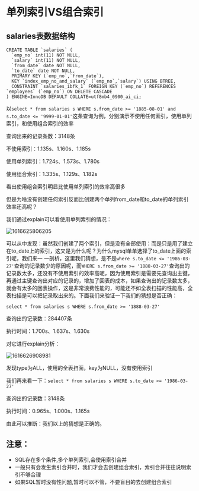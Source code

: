 # 单列索引VS组合索引

## salaries表数据结构

```mysql
CREATE TABLE `salaries` (
  `emp_no` int(11) NOT NULL,
  `salary` int(11) NOT NULL,
  `from_date` date NOT NULL,
  `to_date` date NOT NULL,
  PRIMARY KEY (`emp_no`,`from_date`),
  KEY `index_emp_no_and_salary` (`emp_no`,`salary`) USING BTREE,
  CONSTRAINT `salaries_ibfk_1` FOREIGN KEY (`emp_no`) REFERENCES `employees` (`emp_no`) ON DELETE CASCADE
) ENGINE=InnoDB DEFAULT COLLATE=utf8mb4_0900_ai_ci;
```

以`select * from salaries s WHERE s.from_date >= '1885-08-01' and s.to_date <= '9999-01-01'`这条查询为例，分别演示不使用任何索引，使用单列索引，和使用组合索引的效率

查询出来的记录条数：3148条

不使用索引：1.135s、1.160s、1.185s

使用单列索引：1.724s、1.573s、1.780s

使用组合索引：1.335s、1.129s、1.182s

看出使用组合索引明显比使用单列索引的效率高很多

但是为啥没有创建任何索引反而比创建两个单列from_date和to_date的单列索引效率还高呢？

我们通过explain可以看使用单列索引的情况：

![1616625806205](E:\mynote\mysql\07索引调优技巧2——单列索引VS组合索引.assets\1616625806205.png)

可以从中发现：虽然我们创建了两个索引，但是没有全部使用：而是只是用了建立在to_date上的索引，这又是为什么呢？为什么mysql单单选择了to_date上面的索引呢，我们来一 一剖析，这里我们猜想，是不是`where s.to_date <= '1986-03-27'`查询的记录数少的原因呢，而`WHERE s.from_date >= '1888-03-27'`查询出的记录数太多，还没有不使用索引的效率高呢，因为使用索引是需要先查询出主键，再通过主键查询出对应的记录的，增加了回表的成本，如果查询出的记录数太多，就会有太多的回表操作，这是非常浪费性能的，可能还不如全表扫描的性能高，全表扫描是可以把记录取出来的。下面我们来验证一下我们的猜想是否正确：

`select * from salaries s WHERE s.from_date >= '1888-03-27'`

查询出的记录数：284407条

执行时间：1.700s、1.637s、1.630s

对它进行explain分析：

![1616626908981](E:\mynote\mysql\07索引调优技巧2——单列索引VS组合索引.assets\1616626908981.png)

发现type为ALL，使用的全表扫面，key为NULL，没有使用索引

我们再来看一下：`select * from salaries s WHERE s.to_date <= '1986-03-27'`

查询出的记录数：3148条

执行时间：0.965s、1.000s、1.165s

由此可以推断：我们以上的猜想是正确的。

## 注意：

* SQL存在多个条件,多个单列索引,会使用索引合并
* 一般只有会发生索引合并时，我们才会去创建组合索引，索引合并往往说明索引不够合理
* 如果SQL暂时没有性问题,暂时可以不管，不要盲目的去创建组合索引